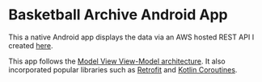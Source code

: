 # Basketball Archive Android App

This a native Android app displays the data via an AWS hosted REST API I created [here](https://github.com/Randall16/Basketball_Stats_Backend).

This app follows the [Model View View-Model architecture](https://developer.android.com/jetpack/docs/guide). It also incorporated popular libraries such as [Retrofit](https://square.github.io/retrofit/) and [Kotlin Coroutines](https://kotlinlang.org/docs/reference/coroutines-overview.html).
